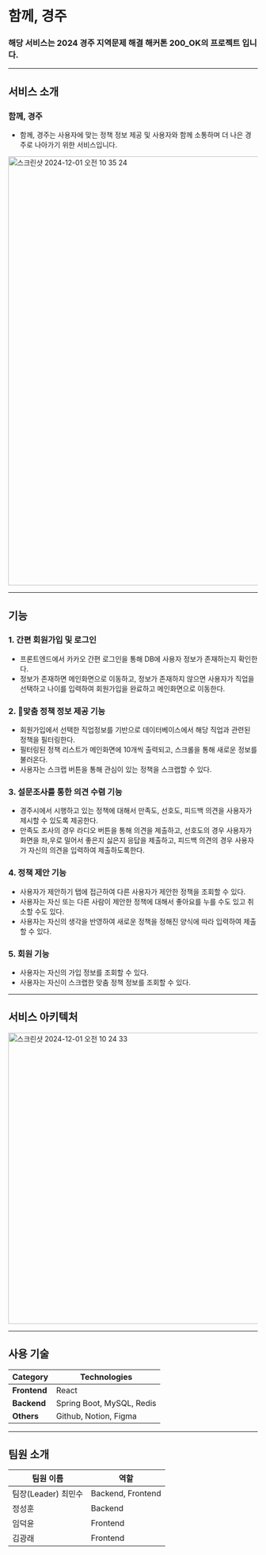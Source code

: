 # 함께, 경주

### 해당 서비스는 2024 경주 지역문제 해결 해커톤 200_OK의 프로젝트 입니다.

---
## 서비스 소개
### 함께, 경주
- 함께, 경주는 사용자에 맞는 정책 정보 제공 및 사용자와 함께 소통하며 더 나은 경주로 나아가기 위한 서비스입니다.

<img width="866" alt="스크린샷 2024-12-01 오전 10 35 24" src="https://github.com/user-attachments/assets/4c4837cd-eaba-4b0d-a3e3-60e16fba054d">

---
## 기능
### 1. 간편 회원가입 및 로그인

- 프론트엔드에서 카카오 간편 로그인을 통해 DB에 사용자 정보가 존재하는지 확인한다.
- 정보가 존재하면 메인화면으로 이동하고, 정보가 존재하지 않으면 사용자가 직업을 선택하고 나이를 입력하여 회원가입을 완료하고 메인화면으로 이동한다.

### 2. 맞춤 정책 정보 제공 기능

- 회원가입에서 선택한 직업정보를 기반으로 데이터베이스에서 해당 직업과 관련된 정책을 필터링한다.
- 필터링된 정책 리스트가 메인화면에 10개씩 출력되고, 스크롤을 통해 새로운 정보를 불러온다.
- 사용자는 스크랩 버튼을 통해 관심이 있는 정책을 스크랩할 수 있다.

### 3. 설문조사를 통한 의견 수렴 기능

- 경주시에서 시행하고 있는 정책에 대해서 만족도, 선호도, 피드백 의견을 사용자가 제시할 수 있도록 제공한다.
- 만족도 조사의 경우 라디오 버튼을 통해 의견을 제출하고, 선호도의 경우 사용자가 화면을 좌,우로 밀어서 좋은지 싫은지 응답을 제출하고, 피드백 의견의 경우 사용자가 자신의 의견을 입력하여 제출하도록한다.

### 4. 정책 제안 기능

- 사용자가 제안하기 탭에 접근하여 다른 사용자가 제안한 정책을 조회할 수 있다.
- 사용자는 자신 또는 다른 사람이 제안한 정책에 대해서 좋아요를 누를 수도 있고 취소할 수도 있다.
- 사용자는 자신의 생각을 반영하여 새로운 정책을 정해진 양식에 따라 입력하여 제출할 수 있다. 

### 5. 회원 기능

- 사용자는 자신의 가입 정보를 조회할 수 있다.
- 사용자는 자신이 스크랩한 맞춤 정책 정보를 조회할 수 있다.

---
## 서비스 아키텍처
<img width="588" alt="스크린샷 2024-12-01 오전 10 24 33" src="https://github.com/user-attachments/assets/a1fa2be2-e851-4cf5-ad73-22e5e7b1ac4a">


---
## 사용 기술
| **Category**         | **Technologies** |
|----------------------|-------------|
| **Frontend**         | React        |
| **Backend**          | Spring Boot, MySQL, Redis |
| **Others**           | Github, Notion, Figma |

---
## 팀원 소개
| **팀원 이름**            | **역할** | 
|----------------------|----------|
| 팀장(Leader) 최민수 | Backend, Frontend | 
| 정성훈 | Backend |
| 임덕윤 | Frontend |
| 김광래 | Frontend |
